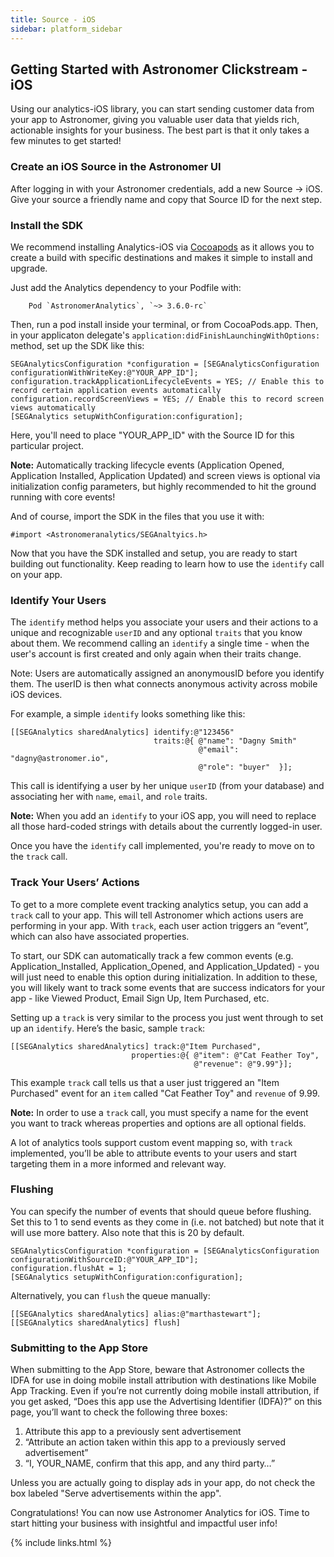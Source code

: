 ```yaml
---
title: Source - iOS
sidebar: platform_sidebar
---
```


## Getting Started with Astronomer Clickstream - iOS
Using our analytics-iOS library, you can start sending customer data from your app to Astronomer, giving you valuable user data that yields rich, actionable insights for your business. The best part is that it only takes a few minutes to get started!

### Create an iOS Source in the Astronomer UI
After logging in with your Astronomer credentials, add a new Source → iOS. Give your source a friendly name and copy that Source ID for the next step.

### Install the SDK
We recommend installing Analytics-iOS via [Cocoapods](https://cocoapods.org/) as it allows you to create a build with specific destinations and makes it simple to install and upgrade.

Just add the Analytics dependency to your Podfile with:

```
	Pod `AstronomerAnalytics`, `~> 3.6.0-rc`
```

Then, run a pod install inside your terminal, or from CocoaPods.app. Then, in your applicaton delegate's `application:didFinishLaunchingWithOptions:` method, set up the SDK like this:

```
SEGAnalyticsConfiguration *configuration = [SEGAnalyticsConfiguration configurationWithWriteKey:@"YOUR_APP_ID"];
configuration.trackApplicationLifecycleEvents = YES; // Enable this to record certain application events automatically
configuration.recordScreenViews = YES; // Enable this to record screen views automatically
[SEGAnalytics setupWithConfiguration:configuration];
```

Here, you'll need to place "YOUR_APP_ID" with the Source ID for this particular project.

**Note:** Automatically tracking lifecycle events (Application Opened, Application Installed, Application Updated) and screen views is optional via initialization config parameters, but highly recommended to hit the ground running with core events!

And of course, import the SDK in the files that you use it with:
```
#import <Astronomeranalytics/SEGAnaltyics.h>
```

Now that you have the SDK installed and setup, you are ready to start building out functionality. Keep reading to learn how to use the `identify` call on your app.

### Identify Your Users
The `identify` method helps you associate your users and their actions to a unique and recognizable `userID` and any optional `traits` that you know about them. We recommend calling an `identify` a single time - when the user's account is first created and only again when their traits change.

Note: Users are automatically assigned an anonymousID before you identify them. The userID is then what connects anonymous activity across mobile iOS devices.

For example, a simple `identify` looks something like this:
```
[[SEGAnalytics sharedAnalytics] identify:@"123456"
                                traits:@{ @"name": "Dagny Smith"
                                          @"email": "dagny@astronomer.io",
                                          @"role": "buyer"  }];
```

This call is identifying a user by her unique `userID` (from your database) and associating her with `name`, `email`, and `role` traits.

**Note:** When you add an `identify` to your iOS app, you will need to replace all those hard-coded strings with details about the currently logged-in user.

Once you have the `identify` call implemented, you're ready to move on to the `track` call.

### Track Your Users’ Actions
To get to a more complete event tracking analytics setup, you can add a `track` call to your app. This will tell Astronomer which actions users are performing in your app. With `track`, each user action triggers an “event”, which can also have associated properties.

To start, our SDK can automatically track a few common events (e.g. Application_Installed, Application_Opened, and Application_Updated) - you will just need to enable this option during initialization. In addition to these, you will likely want to track some events that are success indicators for your app - like Viewed Product, Email Sign Up, Item Purchased, etc.

Setting up a `track` is very similar to the process you just went through to set up an `identify`. Here’s the basic, sample `track`:
```
[[SEGAnalytics sharedAnalytics] track:@"Item Purchased",
                           properties:@{ @"item": @"Cat Feather Toy",
                                         @"revenue": @"9.99"}];
```

This example `track` call tells us that a user just triggered an "Item Purchased" event for an `item` called "Cat Feather Toy" and `revenue` of 9.99.

**Note:** In order to use a `track` call, you must specify a name for the event you want to track whereas properties and options are all optional fields.

A lot of analytics tools support custom event mapping so, with `track` implemented, you’ll be able to attribute events to your users and start targeting them in a more informed and relevant way.

### Flushing
You can specify the number of events that should queue before flushing. Set this to 1 to send events as they come in (i.e. not batched) but note that it will use more battery. Also note that this is 20 by default.
```
SEGAnalyticsConfiguration *configuration = [SEGAnalyticsConfiguration configurationWithSourceID:@"YOUR_APP_ID"];
configuration.flushAt = 1;
[SEGAnalytics setupWithConfiguration:configuration];
```

Alternatively, you can `flush` the queue manually:
```
[[SEGAnalytics sharedAnalytics] alias:@"marthastewart"];
[[SEGAnalytics sharedAnalytics] flush]
```

### Submitting to the App Store
When submitting to the App Store, beware that Astronomer collects the IDFA for use in doing mobile install attribution with destinations like Mobile App Tracking. Even if you’re not currently doing mobile install attribution, if you get asked, “Does this app use the Advertising Identifier (IDFA)?” on this page, you’ll want to check the following three boxes:
  1. Attribute this app to a previously sent advertisement
  2. “Attribute an action taken within this app to a previously served advertisement”
  3. “I, YOUR_NAME, confirm that this app, and any third party…”

Unless you are actually going to display ads in your app, do not check the box labeled "Serve advertisements within the app".

Congratulations! You can now use Astronomer Analytics for iOS. Time to start hitting your business with insightful and impactful user info!

{% include links.html %}